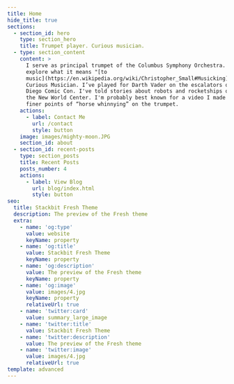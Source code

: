 ```yaml
---
title: Home
hide_title: true
sections:
  - section_id: hero
    type: section_hero
    title: Trumpet player. Curious musician.
  - type: section_content
    content: >
      I serve as principal trumpet of the Columbus Symphony Orchestra. I also
      explore what it means "[to
      music](https://en.wikipedia.org/wiki/Christopher_Small#Musicking)" on The
      Curious Musician. I’ve played for Darth Vader on the escalators of San
      Diego Comic Con. I've told stories about robots and rocketships onstage at
      the New World Center. I'm probably best known for a video I made about the
      finer points of “horse whinnying” on the trumpet.
    actions:
      - label: Contact Me
        url: /contact
        style: button
    image: images/mighty-moon.JPG
    section_id: about
  - section_id: recent-posts
    type: section_posts
    title: Recent Posts
    posts_number: 4
    actions:
      - label: View Blog
        url: blog/index.html
        style: button
seo:
  title: Stackbit Fresh Theme
  description: The preview of the Fresh theme
  extra:
    - name: 'og:type'
      value: website
      keyName: property
    - name: 'og:title'
      value: Stackbit Fresh Theme
      keyName: property
    - name: 'og:description'
      value: The preview of the Fresh theme
      keyName: property
    - name: 'og:image'
      value: images/4.jpg
      keyName: property
      relativeUrl: true
    - name: 'twitter:card'
      value: summary_large_image
    - name: 'twitter:title'
      value: Stackbit Fresh Theme
    - name: 'twitter:description'
      value: The preview of the Fresh theme
    - name: 'twitter:image'
      value: images/4.jpg
      relativeUrl: true
template: advanced
---
```

